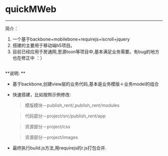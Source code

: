 # quickMWeb
---
简介：

1. 一个基于backbone+mobilebone+requirejs+iscroll+jquery
2. 搭建的主要用于移动端h5项目。
3. 目前已经应用于房通网,思源toon等项目中,基本满足业务需要。有bug的地方也在修正中 ：）

## 

**说明: ** 
*   基于backbone,创建view层的业务代码,基本是业务模版＋业务model的组合
*   快速搭建，比如按照示例修改:

    > 模版模块－publish_rent/,publish_rent/modules
    
    > 代码部分－project/src/publish_rent/app
    
    > 资源部分－project/css
    
    > 资源部分－project/images

*   最终执行build.js方法,用requirejs的r.js打包合并.

